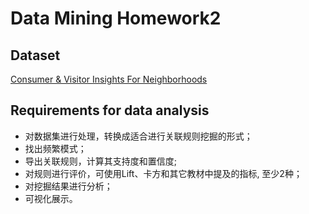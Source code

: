 ﻿# Data Mining Homework2
## Dataset
[Consumer & Visitor Insights For Neighborhoods](https://www.kaggle.com/safegraph/visit-patterns-by-census-block-group)
## Requirements for data analysis
* 对数据集进行处理，转换成适合进行关联规则挖掘的形式；
* 找出频繁模式；
* 导出关联规则，计算其支持度和置信度;
* 对规则进行评价，可使用Lift、卡方和其它教材中提及的指标, 至少2种；
* 对挖掘结果进行分析；
* 可视化展示。